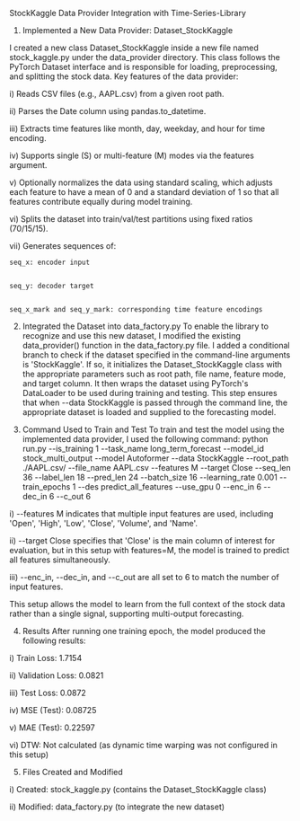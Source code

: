 StockKaggle Data Provider Integration with Time-Series-Library

1. Implemented a New Data Provider: Dataset_StockKaggle

I created a new class Dataset_StockKaggle inside a new file named stock_kaggle.py under the data_provider directory. This class follows the PyTorch Dataset interface and is responsible for loading, preprocessing, and splitting the stock data.
Key features of the data provider:

i) Reads CSV files (e.g., AAPL.csv) from a given root path.


ii) Parses the Date column using pandas.to_datetime.


iii) Extracts time features like month, day, weekday, and hour for time encoding.


iv) Supports single (S) or multi-feature (M) modes via the features argument.


v) Optionally normalizes the data using standard scaling, which adjusts each feature to have a mean of 0 and a standard deviation of 1 so that all features contribute equally during model training.


vi) Splits the dataset into train/val/test partitions using fixed ratios (70/15/15).


vii) Generates sequences of:


    seq_x: encoder input


    seq_y: decoder target


    seq_x_mark and seq_y_mark: corresponding time feature encodings


2. Integrated the Dataset into data_factory.py
To enable the library to recognize and use this new dataset, I modified the existing data_provider() function in the data_factory.py file. I added a conditional branch to check if the dataset specified in the command-line arguments is 'StockKaggle'. If so, it initializes the Dataset_StockKaggle class with the appropriate parameters such as root path, file name, feature mode, and target column. It then wraps the dataset using PyTorch's DataLoader to be used during training and testing.
This step ensures that when --data StockKaggle is passed through the command line, the appropriate dataset is loaded and supplied to the forecasting model.


3. Command Used to Train and Test
To train and test the model using the implemented data provider, I used the following command:
python run.py --is_training 1 --task_name long_term_forecast --model_id stock_multi_output --model Autoformer --data StockKaggle --root_path ./AAPL.csv/ --file_name AAPL.csv --features M --target Close --seq_len 36 --label_len 18 --pred_len 24 --batch_size 16 --learning_rate 0.001 --train_epochs 1 --des predict_all_features --use_gpu 0 --enc_in 6 --dec_in 6 --c_out 6

i) --features M indicates that multiple input features are used, including 'Open', 'High', 'Low', 'Close', 'Volume', and 'Name'.


ii) --target Close specifies that 'Close' is the main column of interest for evaluation, but in this setup with features=M, the model is trained to predict all features simultaneously.


iii) --enc_in, --dec_in, and --c_out are all set to 6 to match the number of input features.


This setup allows the model to learn from the full context of the stock data rather than a single signal, supporting multi-output forecasting.


4. Results
After running one training epoch, the model produced the following results:

i) Train Loss: 1.7154


ii) Validation Loss: 0.0821


iii) Test Loss: 0.0872


iv) MSE (Test): 0.08725


v) MAE (Test): 0.22597


vi) DTW: Not calculated (as dynamic time warping was not configured in this setup)

5. Files Created and Modified

i) Created: stock_kaggle.py (contains the Dataset_StockKaggle class)


ii) Modified: data_factory.py (to integrate the new dataset)
